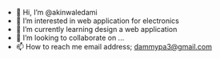 - 👋 Hi, I’m @akinwaledami
- 👀 I’m interested in web application for electronics
- 🌱 I’m currently learning design a web application
- 💞️ I’m looking to collaborate on ...
- 📫 How to reach me email address; dammypa3@gmail.com

<!---
akinwaledami/akinwaledami is a ✨ special ✨ repository because its `README.md` (this file) appears on your GitHub profile.
You can click the Preview link to take a look at your changes.
--->
